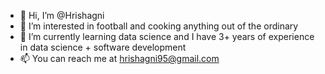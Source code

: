 - 👋 Hi, I’m @Hrishagni
- 👀 I’m interested in football and cooking anything out of the ordinary
- 🌱 I’m currently learning data science and I have 3+ years of experience in data science + software development
- 📫 You can reach me at hrishagni95@gmail.com

<!---
Hrishagni/Hrishagni is a ✨ special ✨ repository because its `README.md` (this file) appears on your GitHub profile.
You can click the Preview link to take a look at your changes.
--->
